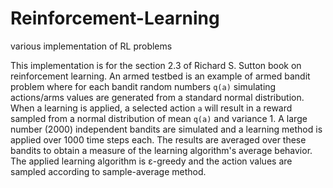 # Reinforcement-Learning
various implementation of RL problems

This implementation is for the section 2.3 of Richard S. Sutton book on reinforcement learning.
An armed testbed is an example of armed bandit problem where for each bandit random numbers `q(a)`
simulating actions/arms values are generated from a standard normal distribution. When a learning
is applied, a selected action `a` will result in a reward sampled from a normal distribution of mean
`q(a)` and variance 1. A large number (2000) independent bandits are simulated and a learning method
is applied over 1000 time steps each. The results are averaged over these bandits to obtain a measure
of the learning algorithm's average behavior. The applied learning algorithm is ε-greedy and
the action values are sampled according to sample-average method.
